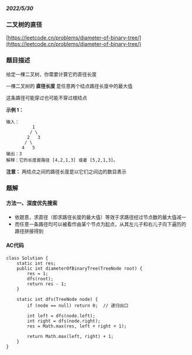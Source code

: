##### 2022/5/30

### 二叉树的直径

[https://leetcode.cn/problems/diameter-of-binary-tree/](https://leetcode.cn/problems/diameter-of-binary-tree/)

### 题目描述

<font size=2>

给定一棵二叉树，你需要计算它的直径长度

一棵二叉树的 **直径长度** 是任意两个结点路径长度中的最大值

这条路径可能穿过也可能不穿过根结点

</font>

<font size=2>**示例 1：**</font>

```
输入：
          1
         / \
        2   3
       / \     
      4   5    
输出：3
解释：它的长度是路径 [4,2,1,3] 或者 [5,2,1,3]。
```

<font size=2>

**注意：** 两结点之间的路径长度是以它们之间边的数目表示

</font>

### 题解

#### 方法一、深度优先搜索

- <font size=2>依题意，求直径（即求路径长度的最大值）等效于求路径经过节点数的最大值减一</font>
- <font size=2>而任意一条路径均可以被看作由某个节点为起点，从其左儿子和右儿子向下遍历的路径拼接得到</font>

#### AC代码

```
class Solution {
    static int res;
    public int diameterOfBinaryTree(TreeNode root) {
        res = 1;
        dfs(root);
        return res - 1;
    }

    static int dfs(TreeNode node) {
        if (node == null) return 0;  // 递归出口

        int left = dfs(node.left);
        int right = dfs(node.right);
        res = Math.max(res, left + right + 1);

        return Math.max(left, right) + 1;
    }
}
```